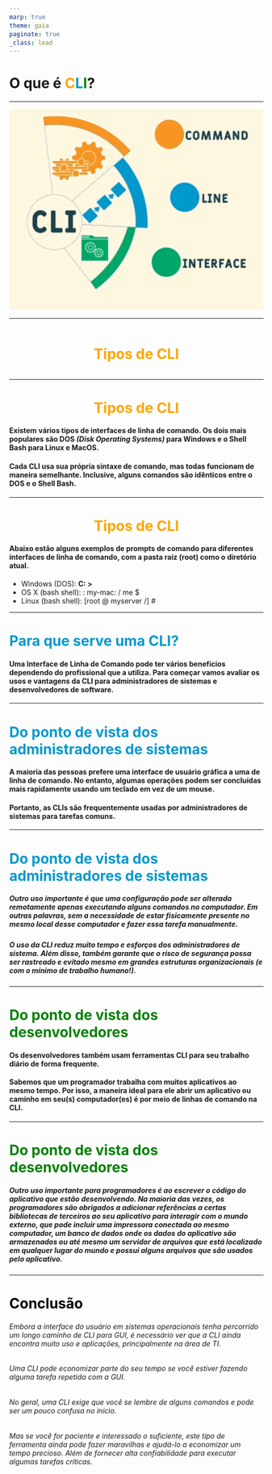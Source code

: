 ```yaml
---
marp: true
theme: gaia
paginate: true
_class: lead
---
```

# O que é <span style="color: orange">C</span><span style="color: rgb(0, 151, 205)">L</span><span style="color: green">I</span>?

---


<center><img src="fotos/CLI3.png" alt="Command Line Interface" width="650px"></center>

---

<style>
.slide-content {
  display: flex;
  justify-content: center;
  align-items: center;
  height: 100%;
}
</style>

<div class="slide-content">
  <h1><span style="color:orange">Tipos de CLI</span>
</h1>
</div>

---
# <center><span style="color:orange">Tipos de CLI</span></center>
#### Existem vários tipos de interfaces de linha de comando. Os dois mais populares são **DOS** *(Disk Operating Systems)* para Windows e o **Shell Bash** para Linux e MacOS.

#### Cada CLI usa sua própria sintaxe de comando, mas todas funcionam de maneira semelhante. Inclusive, alguns comandos são idênticos entre o **DOS** e o **Shell Bash**.
---
# <center><span style="color:orange">Tipos de CLI</span></center>

#### Abaixo estão alguns exemplos de prompts de comando para diferentes interfaces de linha de comando, com a pasta raiz (root) como o diretório atual.

- Windows (DOS): **C: >**
- OS X (bash shell): : my-mac: / me $
- Linux (bash shell): [root @ myserver /] #

---
# <span style="color:#0198cc">Para que serve uma CLI?</span>

#### Uma Interface de Linha de Comando pode ter vários benefícios dependendo do profissional que a utiliza. Para começar vamos avaliar os usos e vantagens da CLI para administradores de sistemas e desenvolvedores de software.

---
# <span style="color:#0198cc">Do ponto de vista dos administradores de sistemas</span>
#### A maioria das pessoas prefere uma interface de usuário gráfica a uma de linha de comando. No entanto, algumas operações podem ser concluídas mais rapidamente usando um teclado em vez de um mouse. 

#### Portanto, as CLIs são frequentemente usadas por administradores de sistemas para tarefas comuns.

---
# <span style="color:#0198cc">Do ponto de vista dos administradores de sistemas</span>
##### Outro uso importante é que uma configuração pode ser alterada remotamente apenas executando alguns comandos no computador. Em outras palavras, sem a necessidade de estar fisicamente presente no mesmo local desse computador e fazer essa tarefa manualmente.

##### O uso da CLI reduz muito tempo e esforços dos administradores de sistema. Além disso, também garante que o risco de segurança possa ser rastreado e evitado mesmo em grandes estruturas organizacionais (e com o mínimo de trabalho humano!).
---
# <span style="color:green">Do ponto de vista dos desenvolvedores</span>
#### Os desenvolvedores também usam ferramentas CLI para seu trabalho diário de forma frequente.

#### Sabemos que um programador trabalha com muitos aplicativos ao mesmo tempo. Por isso, a  maneira ideal para **ele abrir um aplicativo ou caminho em seu(s) computador(es)** é por meio de linhas de comando na CLI.
---
# <span style="color:green">Do ponto de vista dos desenvolvedores</span>
##### Outro uso importante para programadores é ao **escrever o código do aplicativo que estão desenvolvendo.** Na maioria das vezes, os programadores são obrigados a **adicionar referências a certas bibliotecas de terceiros** ao seu aplicativo para interagir com o mundo externo, que pode incluir uma impressora conectada ao mesmo computador, um banco de dados onde os dados do aplicativo são armazenados ou até mesmo um servidor de arquivos que está localizado em qualquer lugar do mundo e possui alguns arquivos que são usados ​​pelo aplicativo.

---
# <span style="color:black">Conclusão</span>
###### Embora a interface do usuário em sistemas operacionais tenha percorrido um longo caminho de CLI para GUI, é necessário ver que a CLI ainda encontra muito uso e aplicações, principalmente na área de TI.

###### Uma CLI pode economizar parte do seu tempo se você estiver fazendo alguma tarefa repetida com a GUI.

###### No geral, uma CLI exige que você se lembre de alguns comandos e pode ser um pouco confusa no início.

###### Mas se você for paciente e interessado o suficiente, este tipo de ferramenta ainda pode fazer maravilhas e ajudá-lo a economizar um tempo precioso. Além de fornecer alta confiabilidade para executar algumas tarefas críticas.



